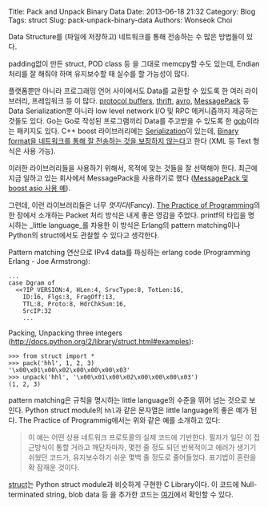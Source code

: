 Title: Pack and Unpack Binary Data
Date: 2013-06-18 21:32
Category: Blog
Tags: struct
Slug: pack-unpack-binary-data
Authors: Wonseok Choi

Data Structure를 (파일에 저장하고) 네트워크를 통해 전송하는 수 많은 방법들이 있다.

padding없이 만든 struct, POD class 등 을 그대로 memcpy할 수도 있는데,
Endian 처리를 잘 해줘야 하며 유지보수할 때 실수를 할 가능성이 많다.

플랫폼뿐만 아니라 프로그래밍 언어 사이에서도 Data를 교환할 수 있도록 한 여러 라이브러리, 프레임워크 등 이 많다.
[protocol buffers](https://code.google.com/p/protobuf/), [thrift](http://thrift.apache.org/), [avro](http://avro.apache.org/), [MessagePack](http://msgpack.org/) 등 Data Serialization뿐 아니라 low level network I/O 및 RPC 메커니즘까지 제공하는 것들도 있다.
Go는 Go로 작성된 프로그램끼리 Data를 주고받을 수 있도록 한 [gob](http://blog.golang.org/gobs-of-data)이라는 패키지도 있다.
C++ boost 라이브러리에는 [Serialization](http://www.boost.org/doc/libs/1_53_0/libs/serialization/doc/index.html)이 있는데, [Binary format을 네트워크를 통해 잘 전송하는 것을 보장하지 않는다](http://stackoverflow.com/questions/2304061/is-it-safe-to-use-boost-serialization-to-serialize-objects-in-c-to-a-binary-fo)고 한다 (XML 등 Text 형식은 사용 가능).

이러한 라이브러리들을 사용하기 위해서, 목적에 맞는 것들을 잘 선택해야 한다.
최근에 지금 일하고 있는 회사에서 MessagePack을 사용하기로 했다
([MessagePack 및 boost asio 사용 예](http://slid.es/wonseokchoi/msgpack-asio)).

그런데, 이런 라이브러리들은 너무 _멋지다_(Fancy).
[The Practice of Programming](http://cm.bell-labs.com/cm/cs/tpop/)의 한 장에서 소개하는 Packet 처리 방식은 내게 좋은 영감을 주었다. printf의 타입을 명시하는 _little language_를 차용한 이 방식은 Erlang의 pattern matching이나 Python의 struct에서도 관찰할 수 있다고 생각한다.

Pattern matching 연산으로 IPv4 data를 파싱하는 erlang code
(Programming Erlang - Joe Armstrong):

    ...
    case Dgram of
      <<?IP_VERSION:4, HLen:4, SrvcType:8, TotLen:16,
        ID:16, Flgs:3, FragOff:13,
        TTL:8, Proto:8, HdrChkSum:16,
        SrcIP:32
        ...

Packing, Unpacking three integers
(http://docs.python.org/2/library/struct.html#examples):

    >>> from struct import *
    >>> pack('hhl', 1, 2, 3)
    '\x00\x01\x00\x02\x00\x00\x00\x03'
    >>> unpack('hhl', '\x00\x01\x00\x02\x00\x00\x00\x03')
    (1, 2, 3)

pattern matching은 규칙을 명시하는 little language의 수준을 뛰어 넘는 것으로 보인다. Python struct module의 `hhl`과 같은 문자열은 little language의 좋은 예가 된다.
The Practice of Programmig에서는 위와 같은 예를 소개하고 있다:

> 이 예는 어떤 상용 네트워크 프로토콜의 실제 코드에 기반한다.
> 필자가 일단 이 접근방식이 통할 거라고 깨닫자마자, 몇천 줄 정도 되던
> 반복적이고 에러가 생기기 쉬웠던 코드가, 유지보수하기 쉬운 몇백 줄 정도로
> 줄어들었다. 표기법이 혼란을 확 잠재운 것이다.

[struct](https://github.com/svperbeast/struct)는 Python struct module과 비슷하게 구현한 C Library이다.
이 코드에 Null-terminated string, blob data 등 을 추가한 코드는 [여기](https://github.com/Xsoda/struct)에서 확인할 수 있다.
